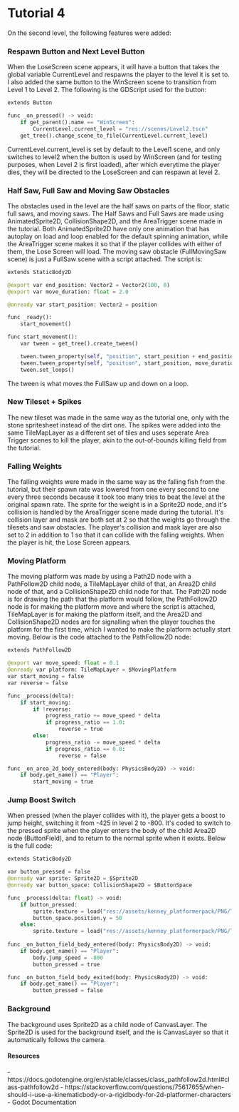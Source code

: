 # Tutorial 4
On the second level, the following features were added:
<h3>Respawn Button and Next Level Button</h3>
When the LoseScreen scene appears, it will have a button that takes the global variable CurrentLevel and respawns the player to the level it is set to. I also added the same button to the WinScreen scene to transition from Level 1 to Level 2. The following is the GDScript used for the button:

```py
extends Button

func _on_pressed() -> void:
	if get_parent().name == "WinScreen":
		CurrentLevel.current_level = "res://scenes/Level2.tscn"
	get_tree().change_scene_to_file(CurrentLevel.current_level)
```
CurrentLevel.current_level is set by default to the Level1 scene, and only switches to level2 when the button is used by WinScreen (and for testing purposes, when Level 2 is first loaded), after which everytime the player dies, they will be directed to the LoseScreen and can respawn at level 2.<br>
<h3>Half Saw, Full Saw and Moving Saw Obstacles</h3>
The obstacles used in the level are the half saws on parts of the floor, static full saws, and moving saws. The Half Saws and Full Saws are made using AnimatedSprite2D, CollisionShape2D, and the AreaTrigger scene made in the tutorial. Both AnimatedSprite2D have only one animation that has autoplay on load and loop enabled for the default spinning animation, while the AreaTrigger scene makes it so that if the player collides with either of them, the Lose Screen will load. The moving saw obstacle (FullMovingSaw scene) is just a FullSaw scene with a script attached. The script is:

```py
extends StaticBody2D

@export var end_position: Vector2 = Vector2(100, 0)
@export var move_duration: float = 2.0

@onready var start_position: Vector2 = position

func _ready():
	start_movement()

func start_movement():
	var tween = get_tree().create_tween()

	tween.tween_property(self, "position", start_position + end_position, move_duration)
	tween.tween_property(self, "position", start_position, move_duration)
	tween.set_loops()
```
The tween is what moves the FullSaw up and down on a loop.<br>
<h3>New Tileset + Spikes</h3>
The new tileset was made in the same way as the tutorial one, only with the stone spritesheet instead of the dirt one. The spikes were added into the same TileMapLayer as a different set of tiles and uses seperate Area Trigger scenes to kill the player, akin to the out-of-bounds killing field from the tutorial.
<h3>Falling Weights</h3>
The falling weights were made in the same way as the falling fish from the tutorial, but their spawn rate was lowered from one every second to one every three seconds because it took too many tries to beat the level at the original spawn rate. The sprite for the weight is in a Sprite2D node, and it's collision is handled by the AreaTrigger scene made during the tutorial. It's collision layer and mask are both set at 2 so that the weights go through the tilesets and saw obstacles. The player's collision and mask layer are also set to 2 in addition to 1 so that it can collide with the falling weights. When the player is hit, the Lose Screen appears.
<h3>Moving Platform</h3>
The moving platform was made by using a Path2D node with a PathFollow2D child node, a TileMapLayer child of that, an Area2D child node of that, and a CollisionShape2D child node for that. The Path2D node is for drawing the path that the platform would follow, the PathFollow2D node is for making the platform move and where the script is attached, TileMapLayer is for making the platform itself, and the Area2D and CollisionShape2D nodes are for signalling when the player touches the platform for the first time, which I wanted to make the platform actually start moving. Below is the code attached to the PathFollow2D node:

```py
extends PathFollow2D

@export var move_speed: float = 0.1
@onready var platform: TileMapLayer = $MovingPlatform
var start_moving = false
var reverse = false

func _process(delta):
	if start_moving:
		if !reverse:
			progress_ratio += move_speed * delta
			if progress_ratio == 1.0:
				reverse = true
		else:
			progress_ratio -= move_speed * delta
			if progress_ratio == 0.0:
				reverse = false

func _on_area_2d_body_entered(body: PhysicsBody2D) -> void:
	if body.get_name() == "Player":
		start_moving = true
```
<h3>Jump Boost Switch</h3>
When pressed (when the player collides with it), the player gets a boost to jump height, switching it from -425 in level 2 to -800. It's coded to switch to the pressed sprite when the player enters the body of the child Area2D node (ButtonField), and to return to the normal sprite when it exists. Below is the full code:

```py
extends StaticBody2D

var button_pressed = false
@onready var sprite: Sprite2D = $Sprite2D
@onready var button_space: CollisionShape2D = $ButtonSpace

func _process(delta: float) -> void:
	if button_pressed:
		sprite.texture = load("res://assets/kenney_platformerpack/PNG/Tiles/switchGreen_pressed.png")
		button_space.position.y = 50
	else:
		sprite.texture = load("res://assets/kenney_platformerpack/PNG/Tiles/switchGreen.png")
		
func _on_button_field_body_entered(body: PhysicsBody2D) -> void:
	if body.get_name() == "Player":
		body.jump_speed = -800
		button_pressed = true

func _on_button_field_body_exited(body: PhysicsBody2D) -> void:
	if body.get_name() == "Player":
		button_pressed = false
```

<h3>Background</h3>
The background uses Sprite2D as a child node of CanvasLayer. The Sprite2D is used for the background itself, and the is CanvasLayer so that it automatically follows the camera.
<h4>Resources</h4>
- https://docs.godotengine.org/en/stable/classes/class_pathfollow2d.html#class-pathfollow2d
- https://stackoverflow.com/questions/75617655/when-should-i-use-a-kinematicbody-or-a-rigidbody-for-2d-platformer-characters
- Godot Documentation

